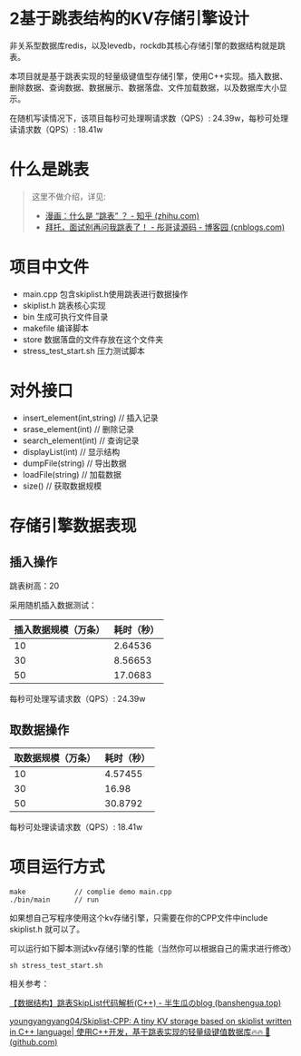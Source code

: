 # 2基于跳表结构的KV存储引擎设计

非关系型数据库redis，以及levedb，rockdb其核心存储引擎的数据结构就是跳表。

本项目就是基于跳表实现的轻量级键值型存储引擎，使用C++实现。插入数据、删除数据、查询数据、数据展示、数据落盘、文件加载数据，以及数据库大小显示。

在随机写读情况下，该项目每秒可处理啊请求数（QPS）: 24.39w，每秒可处理读请求数（QPS）: 18.41w

# 什么是跳表

> 这里不做介绍，详见:
>
> - [漫画：什么是 “跳表” ？ - 知乎 (zhihu.com)](https://zhuanlan.zhihu.com/p/200815425)
> - [拜托，面试别再问我跳表了！ - 彤哥读源码 - 博客园 (cnblogs.com)](https://www.cnblogs.com/tong-yuan/p/skiplist.html)

# 项目中文件

- main.cpp 包含skiplist.h使用跳表进行数据操作
- skiplist.h 跳表核心实现
- bin 生成可执行文件目录
- makefile 编译脚本
- store 数据落盘的文件存放在这个文件夹
- stress_test_start.sh 压力测试脚本

# 对外接口

- insert_element(int,string) // 插入记录
- srase_element(int) // 删除记录
- search_element(int) // 查询记录
- displayList(int) // 显示结构
- dumpFile(string) // 导出数据
- loadFile(string) // 加载数据
- size() // 获取数据规模

# 存储引擎数据表现

## 插入操作

跳表树高：20

采用随机插入数据测试：

| 插入数据规模（万条） | 耗时（秒） |
| -------------------- | ---------- |
| 10                   | 2.64536    |
| 30                   | 8.56653    |
| 50                   | 17.0683    |

每秒可处理写请求数（QPS）: 24.39w

## 取数据操作

| 取数据规模（万条） | 耗时（秒） |
| ------------------ | ---------- |
| 10                 | 4.57455    |
| 30                 | 16.98      |
| 50                 | 30.8792    |

每秒可处理读请求数（QPS）: 18.41w

# 项目运行方式

```
make            // complie demo main.cpp
./bin/main      // run 
```

如果想自己写程序使用这个kv存储引擎，只需要在你的CPP文件中include skiplist.h 就可以了。

可以运行如下脚本测试kv存储引擎的性能（当然你可以根据自己的需求进行修改）

```
sh stress_test_start.sh 
```

相关参考：

[【数据结构】跳表SkipList代码解析(C++) - 半生瓜のblog (banshengua.top)](https://banshengua.top/[数据结构]跳表skiplist代码解析c/)

[youngyangyang04/Skiplist-CPP: A tiny KV storage based on skiplist written in C++ language| 使用C++开发，基于跳表实现的轻量级键值数据库🔥🔥 🚀 (github.com)](https://github.com/youngyangyang04/Skiplist-CPP)